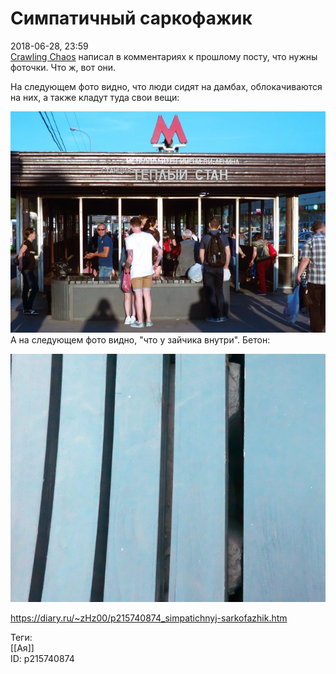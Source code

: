 Симпатичный саркофажик
=======================

   
 2018-06-28, 23:59   
   [Crawling Chaos](http://degozaru.diary.ru "Фундаментальная ошибка атрибуции")  написал в комментариях к прошлому посту, что нужны фоточки. Что ж, вот они.   
   
 На следующем фото видно, что люди сидят на дамбах, облокачиваются на них, а также кладут туда свои вещи:   
   
   [![](pics/hEAdlm4l.jpg)](https://i.imgur.com/hEAdlm4.jpg)     
 А на следующем фото видно, "что у зайчика внутри". Бетон:   
   
   [![](pics/fi6uAKul.jpg)](https://i.imgur.com/fi6uAKu.jpg)     
    
 <https://diary.ru/~zHz00/p215740874_simpatichnyj-sarkofazhik.htm>   
   
 Теги:   
 [[Ая]]   
 ID: p215740874